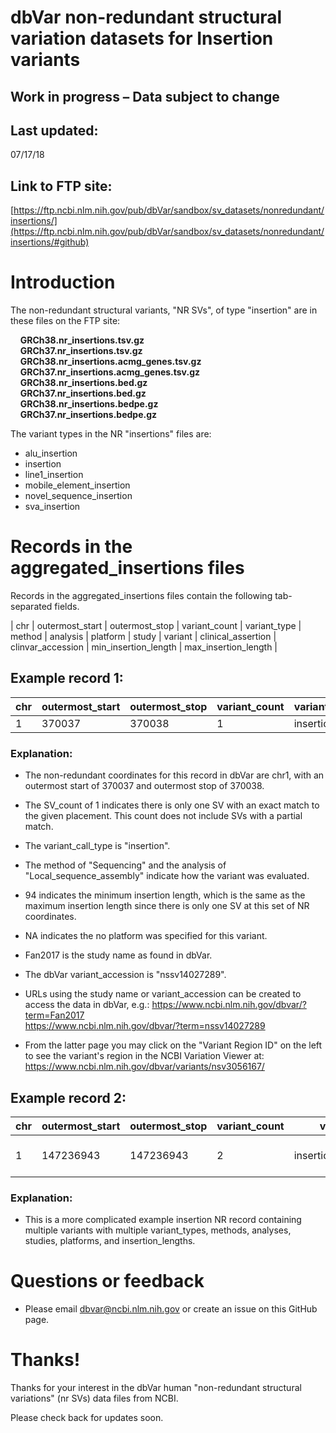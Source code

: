 # dbVar non-redundant structural variation datasets for Insertion variants

## Work in progress – Data subject to change

## Last updated:
07/17/18

## Link to FTP site:

[https://ftp.ncbi.nlm.nih.gov/pub/dbVar/sandbox/sv_datasets/nonredundant/insertions/](https://ftp.ncbi.nlm.nih.gov/pub/dbVar/sandbox/sv_datasets/nonredundant/insertions/#github)

# Introduction

The non-redundant structural variants, "NR SVs", of type "insertion" are in these
files on the FTP site:

&nbsp;&nbsp;&nbsp;&nbsp;__GRCh38.nr_insertions.tsv.gz__  
&nbsp;&nbsp;&nbsp;&nbsp;__GRCh37.nr_insertions.tsv.gz__  
&nbsp;&nbsp;&nbsp;&nbsp;__GRCh38.nr_insertions.acmg_genes.tsv.gz__  
&nbsp;&nbsp;&nbsp;&nbsp;__GRCh37.nr_insertions.acmg_genes.tsv.gz__  
&nbsp;&nbsp;&nbsp;&nbsp;__GRCh38.nr_insertions.bed.gz__  
&nbsp;&nbsp;&nbsp;&nbsp;__GRCh37.nr_insertions.bed.gz__  
&nbsp;&nbsp;&nbsp;&nbsp;__GRCh38.nr_insertions.bedpe.gz__  
&nbsp;&nbsp;&nbsp;&nbsp;__GRCh37.nr_insertions.bedpe.gz__  

The variant types in the NR "insertions" files are:

* alu_insertion
* insertion
* line1_insertion
* mobile_element_insertion
* novel_sequence_insertion
* sva_insertion

# Records in the aggregated_insertions files

Records in the aggregated_insertions files contain the following tab-separated fields.

| chr | outermost_start | outermost_stop | variant_count | variant_type | method | analysis | platform | study | variant | clinical_assertion | clinvar_accession | min_insertion_length | max_insertion_length | 


## Example record 1:

chr | outermost_start | outermost_stop | variant_count | variant_type | method | analysis | platform | study | variant | clinical_assertion | clinvar_accession | min_insertion_length | max_insertion_length |   
----|-----------------|----------------|---------------|--------------|--------|----------|----------|-------|---------|-----------------------------------|-------------------|----------------------|----------------------|   
1 | 370037 | 370038 | 1 | insertion | Sequencing | Local_sequence_assembly | NA | Fan2017 | nssv14027289 | | | 94 | 94

### Explanation:

* The non-redundant coordinates for this record in dbVar are chr1, with
an outermost start of 370037 and outermost stop of 370038.

* The SV_count of 1 indicates there is only one SV with an exact match to the
given placement.  This count does not include SVs with a partial match.

* The variant_call_type is "insertion".

* The method of "Sequencing" and the analysis of "Local_sequence_assembly"
indicate how the variant was evaluated.

* 94 indicates the minimum insertion length, which is the same as the maximum insertion length since there is only one SV at this set of NR coordinates.

* NA indicates the no platform was specified for this variant.

* Fan2017 is the study name as found in dbVar.

* The dbVar variant_accession is "nssv14027289".

* URLs using the study name or variant_accession can be created to access the data
in dbVar, e.g.:
https://www.ncbi.nlm.nih.gov/dbvar/?term=Fan2017  
https://www.ncbi.nlm.nih.gov/dbvar/?term=nssv14027289

* From the latter page you may click on the "Variant Region ID" on the left to see
the variant's region in the NCBI Variation Viewer at:
https://www.ncbi.nlm.nih.gov/dbvar/variants/nsv3056167/

## Example record 2:

chr | outermost_start | outermost_stop | variant_count | variant_type | method | analysis | platform | study | variant | clinical_assertion | clinvar_accession | min_insertion_length | max_insertion_length 
----|-----------------|----------------|---------------|--------------|--------|----------|----------|-------|---------|-----------------------------------|-------------------|----------------------|----------------------|   
1 | 147236943 | 147236943 | 2 | insertion;line1_insertion | Sequencing | Sequence_alignment;Split_read_and_paired-end_mapping | Sanger Sequencing;HiSeq 2000 | Levy2007;Gardner2017 | essv4283099;nssv14075648 |  |  | 10 | 6014

### Explanation:

* This is a more complicated example insertion NR record containing multiple variants with multiple variant_types, methods, analyses, studies, platforms, and insertion_lengths.

# Questions or feedback

* Please email dbvar@ncbi.nlm.nih.gov or create an issue on this GitHub page.

# Thanks!

Thanks for your interest in the dbVar human "non-redundant structural variations" (nr SVs)
data files from NCBI.

Please check back for updates soon.
